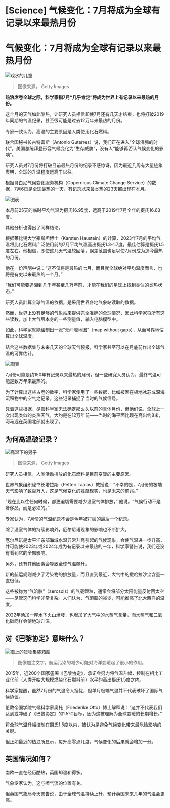 # [Science] 气候变化：7月将成为全球有记录以来最热月份

#  气候变化：7月将成为全球有记录以来最热月份


![戏水的儿童](_130558364_gettyimages-1515209168.jpg)

> 图像来源，  Getty Images

**热浪席卷全球之际，科学家指7月“几乎肯定”将成为世界上有记录以来最热的月份。**

这个月的天气如此酷热，让研究人员相信即使7月还有几天才结束，也将打破2019年同期的气温纪录，甚至很可能是过去12万年来最热的月份。

专家一致认为，高温的主要原因是人类使用化石燃料。

联合国秘书长古特雷斯（Antonio Guterres）说，我们正在进入“全球沸腾的时代”。美国总统拜登形容气候变化为“生存威胁”，没有人“能够再否认气候变化的影响”。

研究人员对7月份将打破目前最热月份的纪录不感惊讶，因为最近几周有大量迹象表明，全球的升温程度远高于以往。

根据哥白尼气候变化服务机构（Copernicus Climate Change Service）的数据，7月6日是全球最热的一天，有记录以来最炎热的23天都出现在本月。

![图表](_130558933_graphic02.png)

本月前25天的临时平均气温为摄氏16.95度，远高于2019年7月全年的摄氏16.63度。

其他分析也得出了同样结论。

根据莱比锡大学豪斯坦博士（Karsten Haustein）的计算，2023年7月的平均气温将比化石燃料广泛使用前的7月平均气温高出摄氏1.3-1.7度，最佳估算是摄氏1.5度左右。他相信，即使这几天气温较回落，误差范围也足以使7月份成为迄今最热的月份。

他在一份声明中说：“这不仅将是最热的七月，而且就全球绝对平均温度而言，也将是有史以来最热的一个月。”

“我们可能要追溯到几千年甚至几万年前，才能在我们的星球上找到类似的炎热状态。”

研究人员計算全球气温的依据，是采用世界各地气象站读取的数据。

然而，世界上没有足够的气象站来提供完全准确的全球情况，因此科学家将所有这些读数，加上大气层本身的一些测量值，输入电脑模型中。

如此，科学家就能绘制出一张“无间隙地图”（map without gaps），从而可靠地估算出全球温度。

结合这些数据集与未来几天的全球天气预报，科学家甚至可以在月底前作出全球气温的可靠估计。

![图表](_130558932_chinese_gistemp_global_monthly_anomaly_bars_july_ws_640-nc-2x-nc.png)

7月份可能是约150年有记录以来最热的月份，但一些研究人员认为，最终气温可能是数万年来最热的。

为了计算出这些古老的数字，科学家使用了一些数据，比如被困在极地冰芯或深海沉积物中的空气之记录。这些记录捕捉了当时的气候信号。

凭着这些根据，尽管科学家无法确定那么久以前的具体月份，但他们说，全球上一次出现类似的炎热天气，大约是在12万年前——当时的海平面比现在高出约8米，河马远在英国北部就出现了。

##  为何高温破记录？

![高温下的男子](_130558371_9c4dfc28-b8fb-4262-b6e2-7465bef4fc11.jpg)

> 图像来源，  Getty Images

研究人员相信，人类活动排放的化石燃料是目前变暖的主要原因。

世界气象组织秘书长塔拉斯（Petteri Taalas）教授说：“不幸的是，7月份的极端天气影响了数百万人，这是气候变化的残酷现实，也是未来的前兆。”

“现在比以往任何时候，都更迫切需要减少温室气体排放，” 他说。“气候行动不是奢侈品，而是必须的。”

专家认为，7月份的气温纪录不会是今年被打破的最后一个纪录。

除了温室气体的持续影响外，厄尔尼诺现象的影响也不断扩大。

厄尔尼诺是太平洋东部海域水温异常升高引起的气候现象，会使气温进一步升高，并可能使2023年或2024年成为有记录以来最热的一年，科学家警告说，我们还没有看到它的全部影响。

另外，还有其他因素会导致全球气温飙升。

新的航运规则减少了污染物的排放量，而且直到最近，大气中的撒哈拉沙尘含量一直很低。

这些被称为“气溶胶”（aerosols）的气载颗粒，通常会将部分太阳能量反射回太空——尽管这门科学非常复杂。人们认为，气溶胶的减少，可能推高了北大西洋的温度。

2022年汤加一座水下火山爆發，也增加了大气中的水蒸气含量，而水蒸气和二氧化碳同样会使地球升温。

##  对《巴黎协定》意味什么？

![海上的货物集装箱船](_130142081_mediaitem130141532.jpg)

> 图像加注文字，航运污染的减少可能对海洋变暖起了很小的作用。

2015年，近200个国家签署《巴黎协定》，承诺会努力将气温升幅，控制在相比工业化前（人类开始大规模燃烧化石燃料前）水平的高出摄氏1.5度之内。

科学家提醒，虽然7月份的气温令人担忧，但单月极端气温并不代表破坏了国际气候协议。

伦敦帝国学院气候科学家奥托（Friederike Otto）博士解释说：“这并不代表我们达到或冲破了《巴黎协定》的1.5℃目标，因为这被理解为全球变暖的长期增长。”

将全球气温升幅控制在摄氏1.5度以内，被认为是避免气候变化带来最危险影响的关键。

但正如最近的热浪所显示，每升高零点几度，气候变化的后果就会增加一分。

##  英国情况如何？

南欧一直在经历酷热，英国却温和得多。

气象专家认为，这与喷气流的位置有关。

但英国气象局今天警告说，由于全球气温持续上升，预计英国未来几年的气温会更高。


